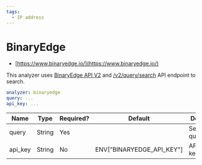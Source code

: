 ```yaml
---
tags:
  - IP address
---
```


# BinaryEdge

- [https://www.binaryedge.io/](https://www.binaryedge.io/)

This analyzer uses [BinaryEdge API V2](https://docs.binaryedge.io/api-v2/) and [/v2/query/search](https://docs.binaryedge.io/api-v2/#v2querysearch) API endpoint to search.

```yaml
analyzer: binaryedge
query: ...
api_key: ...
```

| Name    | Type   | Required? | Default                   | Desc.        |
| ------- | ------ | --------- | ------------------------- | ------------ |
| query   | String | Yes       |                           | Search query |
| api_key | String | No        | ENV[”BINARYEDGE_API_KEY"] | API key      |
